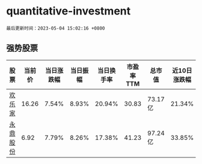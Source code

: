 # quantitative-investment

`最后更新时间：2023-05-04 15:02:16 +0800`

## 强势股票

|股票|当前价|当日涨跌幅|当日振幅|当日换手率|市盈率TTM|总市值|近10日涨跌幅|
|----|----|----|----|----|----|----|----|
|[欢乐家](https://xueqiu.com/S/SZ300997)|16.26|7.54%|8.93%|20.94%|30.83|73.17亿|21.34%|
|[永鼎股份](https://xueqiu.com/S/SH600105)|6.92|7.79%|8.26%|17.38%|41.23|97.24亿|33.85%|
